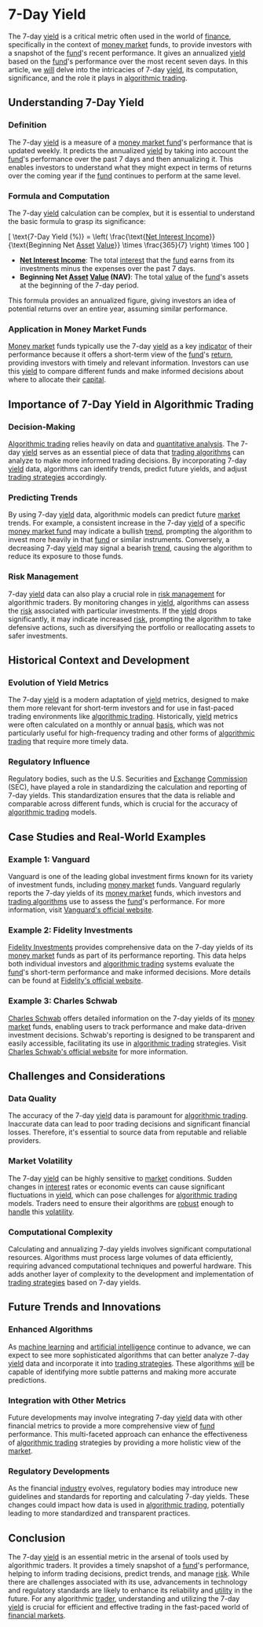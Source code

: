 # 7-Day Yield

The 7-day [yield](../y/yield.md) is a critical metric often used in the world of [finance](../f/finance.md), specifically in the context of [money market](../m/money_market.md) funds, to provide investors with a snapshot of the [fund](../f/fund.md)'s recent performance. It gives an annualized [yield](../y/yield.md) based on the [fund](../f/fund.md)'s performance over the most recent seven days. In this article, we [will](../w/will.md) delve into the intricacies of 7-day [yield](../y/yield.md), its computation, significance, and the role it plays in [algorithmic trading](../a/algorithmic_trading.md). 

## Understanding 7-Day Yield

### Definition

The 7-day [yield](../y/yield.md) is a measure of a [money market fund](../m/money_market_fund.md)'s performance that is updated weekly. It predicts the annualized [yield](../y/yield.md) by taking into account the [fund](../f/fund.md)'s performance over the past 7 days and then annualizing it. This enables investors to understand what they might expect in terms of returns over the coming year if the [fund](../f/fund.md) continues to perform at the same level.

### Formula and Computation

The 7-day [yield](../y/yield.md) calculation can be complex, but it is essential to understand the basic formula to grasp its significance:

\[ \text{7-Day Yield (\%)} = \left( \frac{\text{[Net Interest Income](../n/net_interest_income.md)}}{\text{Beginning Net [Asset](../a/asset.md) [Value](../v/value.md)}} \times \frac{365}{7} \right) \times 100 \]

- **[Net Interest Income](../n/net_interest_income.md)**: The total [interest](../i/interest.md) that the [fund](../f/fund.md) earns from its investments minus the expenses over the past 7 days.
- **Beginning Net [Asset](../a/asset.md) [Value](../v/value.md) (NAV)**: The total [value](../v/value.md) of the [fund](../f/fund.md)'s assets at the beginning of the 7-day period.

This formula provides an annualized figure, giving investors an idea of potential returns over an entire year, assuming similar performance.

### Application in Money Market Funds

[Money market](../m/money_market.md) funds typically use the 7-day [yield](../y/yield.md) as a key [indicator](../i/indicator.md) of their performance because it offers a short-term view of the [fund](../f/fund.md)'s [return](../r/return.md), providing investors with timely and relevant information. Investors can use this [yield](../y/yield.md) to compare different funds and make informed decisions about where to allocate their [capital](../c/capital.md).

## Importance of 7-Day Yield in Algorithmic Trading

### Decision-Making

[Algorithmic trading](../a/algorithmic_trading.md) relies heavily on data and [quantitative analysis](../q/quantitative_analysis.md). The 7-day [yield](../y/yield.md) serves as an essential piece of data that [trading algorithms](../t/trading_algorithms.md) can analyze to make more informed trading decisions. By incorporating 7-day [yield](../y/yield.md) data, algorithms can identify trends, predict future yields, and adjust [trading strategies](../t/trading_strategies.md) accordingly.

### Predicting Trends

By using 7-day [yield](../y/yield.md) data, algorithmic models can predict future [market](../m/market.md) trends. For example, a consistent increase in the 7-day [yield](../y/yield.md) of a specific [money market fund](../m/money_market_fund.md) may indicate a bullish [trend](../t/trend.md), prompting the algorithm to invest more heavily in that [fund](../f/fund.md) or similar instruments. Conversely, a decreasing 7-day [yield](../y/yield.md) may signal a bearish [trend](../t/trend.md), causing the algorithm to reduce its exposure to those funds.

### Risk Management

7-day [yield](../y/yield.md) data can also play a crucial role in [risk management](../r/risk_management.md) for algorithmic traders. By monitoring changes in [yield](../y/yield.md), algorithms can assess the [risk](../r/risk.md) associated with particular investments. If the [yield](../y/yield.md) drops significantly, it may indicate increased [risk](../r/risk.md), prompting the algorithm to take defensive actions, such as diversifying the portfolio or reallocating assets to safer investments.

## Historical Context and Development

### Evolution of Yield Metrics

The 7-day [yield](../y/yield.md) is a modern adaptation of [yield](../y/yield.md) metrics, designed to make them more relevant for short-term investors and for use in fast-paced trading environments like [algorithmic trading](../a/algorithmic_trading.md). Historically, [yield](../y/yield.md) metrics were often calculated on a monthly or annual [basis](../b/basis.md), which was not particularly useful for high-frequency trading and other forms of [algorithmic trading](../a/algorithmic_trading.md) that require more timely data.

### Regulatory Influence

Regulatory bodies, such as the U.S. Securities and [Exchange](../e/exchange.md) [Commission](../c/commission.md) (SEC), have played a role in standardizing the calculation and reporting of 7-day yields. This standardization ensures that the data is reliable and comparable across different funds, which is crucial for the accuracy of [algorithmic trading](../a/algorithmic_trading.md) models.

## Case Studies and Real-World Examples

### Example 1: Vanguard

Vanguard is one of the leading global investment firms known for its variety of investment funds, including [money market](../m/money_market.md) funds. Vanguard regularly reports the 7-day yields of its [money market](../m/money_market.md) funds, which investors and [trading algorithms](../t/trading_algorithms.md) use to assess the [fund](../f/fund.md)'s performance. For more information, visit [Vanguard's official website](https://investor.vanguard.com).

### Example 2: Fidelity Investments

[Fidelity Investments](../f/fidelity_investments.md) provides comprehensive data on the 7-day yields of its [money market](../m/money_market.md) funds as part of its performance reporting. This data helps both individual investors and [algorithmic trading](../a/algorithmic_trading.md) systems evaluate the [fund](../f/fund.md)'s short-term performance and make informed decisions. More details can be found at [Fidelity's official website](https://www.fidelity.com).

### Example 3: Charles Schwab

[Charles Schwab](../c/charles_schwab.md) offers detailed information on the 7-day yields of its [money market](../m/money_market.md) funds, enabling users to track performance and make data-driven investment decisions. Schwab's reporting is designed to be transparent and easily accessible, facilitating its use in [algorithmic trading](../a/algorithmic_trading.md) strategies. Visit [Charles Schwab's official website](https://www.schwab.com) for more information.

## Challenges and Considerations

### Data Quality

The accuracy of the 7-day [yield](../y/yield.md) data is paramount for [algorithmic trading](../a/algorithmic_trading.md). Inaccurate data can lead to poor trading decisions and significant financial losses. Therefore, it's essential to source data from reputable and reliable providers.

### Market Volatility

The 7-day [yield](../y/yield.md) can be highly sensitive to [market](../m/market.md) conditions. Sudden changes in [interest](../i/interest.md) rates or economic events can cause significant fluctuations in [yield](../y/yield.md), which can pose challenges for [algorithmic trading](../a/algorithmic_trading.md) models. Traders need to ensure their algorithms are [robust](../r/robust.md) enough to [handle](../h/handle.md) this [volatility](../v/volatility.md).

### Computational Complexity

Calculating and annualizing 7-day yields involves significant computational resources. Algorithms must process large volumes of data efficiently, requiring advanced computational techniques and powerful hardware. This adds another layer of complexity to the development and implementation of [trading strategies](../t/trading_strategies.md) based on 7-day yields.

## Future Trends and Innovations

### Enhanced Algorithms

As [machine learning](../m/machine_learning.md) and [artificial intelligence](../a/artificial_intelligence_in_trading.md) continue to advance, we can expect to see more sophisticated algorithms that can better analyze 7-day [yield](../y/yield.md) data and incorporate it into [trading strategies](../t/trading_strategies.md). These algorithms [will](../w/will.md) be capable of identifying more subtle patterns and making more accurate predictions.

### Integration with Other Metrics

Future developments may involve integrating 7-day [yield](../y/yield.md) data with other financial metrics to provide a more comprehensive view of [fund](../f/fund.md) performance. This multi-faceted approach can enhance the effectiveness of [algorithmic trading](../a/algorithmic_trading.md) strategies by providing a more holistic view of the [market](../m/market.md).

### Regulatory Developments

As the financial [industry](../i/industry.md) evolves, regulatory bodies may introduce new guidelines and standards for reporting and calculating 7-day yields. These changes could impact how data is used in [algorithmic trading](../a/algorithmic_trading.md), potentially leading to more standardized and transparent practices.

## Conclusion

The 7-day [yield](../y/yield.md) is an essential metric in the arsenal of tools used by algorithmic traders. It provides a timely snapshot of a [fund](../f/fund.md)'s performance, helping to inform trading decisions, predict trends, and manage [risk](../r/risk.md). While there are challenges associated with its use, advancements in technology and regulatory standards are likely to enhance its reliability and [utility](../u/utility.md) in the future. For any algorithmic [trader](../t/trader.md), understanding and utilizing the 7-day [yield](../y/yield.md) is crucial for efficient and effective trading in the fast-paced world of [financial markets](../f/financial_market.md).